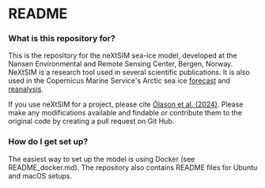 # README #

### What is this repository for? ###

This is the repository for the neXtSIM sea-ice model, developed at the Nansen Environmental and Remote Sensing Center, Bergen, Norway. NeXtSIM is a research tool used in several scientific publications. It is also used in the Copernicus Marine Service's Arctic sea ice [forecast](https://data.marine.copernicus.eu/product/ARCTIC_ANALYSISFORECAST_PHY_ICE_002_011/description) and [reanalysis](https://data.marine.copernicus.eu/product/ARCTIC_MULTIYEAR_PHY_ICE_002_016/description).

If you use neXtSIM for a project, please cite [Ólason et al. (2024)](https://doi.org/10.5194/egusphere-2024-3521). Please make any modifications available and findable or contribute them to the original code by creating a pull request on Git Hub.

### How do I get set up? ###

The easiest way to set up the model is using Docker (see README_docker.md). The repository also contains README files for Ubuntu and macOS setups.

